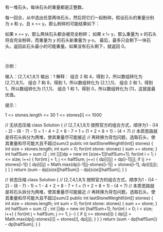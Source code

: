 有一堆石头，每块石头的重量都是正整数。

每一回合，从中选出任意两块石头，然后将它们一起粉碎。假设石头的重量分别为 x 和 y，且 x <= y。那么粉碎的可能结果如下：

如果 x == y，那么两块石头都会被完全粉碎；
如果 x != y，那么重量为 x 的石头将会完全粉碎，而重量为 y 的石头新重量为 y-x。
最后，最多只会剩下一块石头。返回此石头最小的可能重量。如果没有石头剩下，就返回 0。

 

示例：

输入：[2,7,4,1,8,1]
输出：1
解释：
组合 2 和 4，得到 2，所以数组转化为 [2,7,1,8,1]，
组合 7 和 8，得到 1，所以数组转化为 [2,1,1,1]，
组合 2 和 1，得到 1，所以数组转化为 [1,1,1]，
组合 1 和 1，得到 0，所以数组转化为 [1]，这就是最优值。
 

提示：

1 <= stones.length <= 30
1 <= stones[i] <= 1000


// 无状态压缩
class Solution {
    // [2,7,4,1,8,1] 按照官方的组合方式，顺序为1 - ((4 - 2) - (8 - 7) - 1) = 1 - 4 + 2 + 8 - 7 + 1 = (1 + 2 + 8 + 1) - (4 + 7)
    // 本质思路就是将石头拆分为两堆，使其重量尽可能接近
    // 再转换为背包问题，选取石头，使其重量和尽可能大且不超过sum/2
    public int lastStoneWeightII(int[] stones) {
        int size = stones.length;
        int sum = 0;
        for(int stone: stones) {
            sum += stone;
        }
        int halfSum = sum /2 ;
        int [][]dp = new int [size+1][halfSum+1];
        for(int i = 1; i <= size; i++) {
            for(int j = 1; j <= halfSum; j++) {
                dp[i][j] = dp[i-1][j];
                if (j >= stones[i-1]) {
                    dp[i][j] = Math.max(dp[i-1][j-stones[i-1]] + stones[i-1], dp[i][j]);
                }
            }
        }
        return (sum - dp[size][halfSum]) - dp[size][halfSum]; 
    }
}

// 状态压缩
class Solution {
    // [2,7,4,1,8,1] 按照官方的组合方式，顺序为1 - ((4 - 2) - (8 - 7) - 1) = 1 - 4 + 2 + 8 - 7 + 1 = (1 + 2 + 8 + 1) - (4 + 7)
    // 本质思路就是将石头拆分为两堆，使其重量尽可能接近
    // 再转换为背包问题，选取石头，使其重量和尽可能大且不超过sum/2
    public int lastStoneWeightII(int[] stones) {
        int size = stones.length;
        int sum = 0;
        for(int stone: stones) {
            sum += stone;
        }
        int halfSum = sum /2 ;
        int []dp = new int [halfSum+1];
        for(int i = 0; i < size; i++) {
            for(int j = halfSum; j >= 1; j--) {
                if (j >= stones[i]) {
                    dp[j] = Math.max(dp[j-stones[i]] + stones[i], dp[j]);
                }
            }
        }
        return (sum - dp[halfSum]) - dp[halfSum]; 
    }
}
